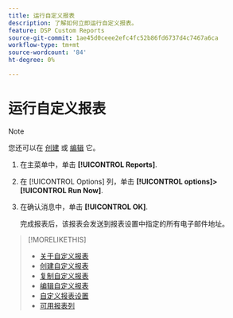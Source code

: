 ```yaml
---
title: 运行自定义报表
description: 了解如何立即运行自定义报表。
feature: DSP Custom Reports
source-git-commit: 1ae45d0ceee2efc4fc52b86fd6737d4c7467a6ca
workflow-type: tm+mt
source-wordcount: '84'
ht-degree: 0%

---
```



# 运行自定义报表

>[!NOTE]
>
>您还可以在 [创建](report-create.md) 或 [编辑](report-edit.md) 它。

1. 在主菜单中，单击 **[!UICONTROL Reports]**.
1. 在 [!UICONTROL Options] 列，单击 **[!UICONTROL options]>[!UICONTROL Run Now]**.
1. 在确认消息中，单击 **[!UICONTROL OK]**.

   完成报表后，该报表会发送到报表设置中指定的所有电子邮件地址。

>[!MORELIKETHIS]
>
>* [关于自定义报表](/help/dsp/reports/report-about.md)
>* [创建自定义报表](/help/dsp/reports/report-create.md)
>* [复制自定义报表](/help/dsp/reports/report-copy.md)
>* [编辑自定义报表](/help/dsp/reports/report-edit.md)
>* [自定义报表设置](/help/dsp/reports/report-settings.md)
>* [可用报表列](/help/dsp/reports/report-columns.md)

